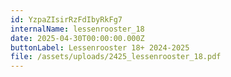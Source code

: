 ```yaml
---
id: YzpaZIsirRzFdIbyRkFg7
internalName: lessenrooster_18
date: 2025-04-30T00:00:00.000Z
buttonLabel: Lessenrooster 18+ 2024-2025
file: /assets/uploads/2425_lessenrooster_18.pdf
---
```

